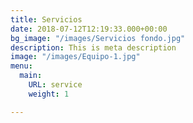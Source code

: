 ```yaml
---
title: Servicios
date: 2018-07-12T12:19:33.000+00:00
bg_image: "/images/Servicios fondo.jpg"
description: This is meta description
image: "/images/Equipo-1.jpg"
menu:
  main:
    URL: service
    weight: 1

---
```

